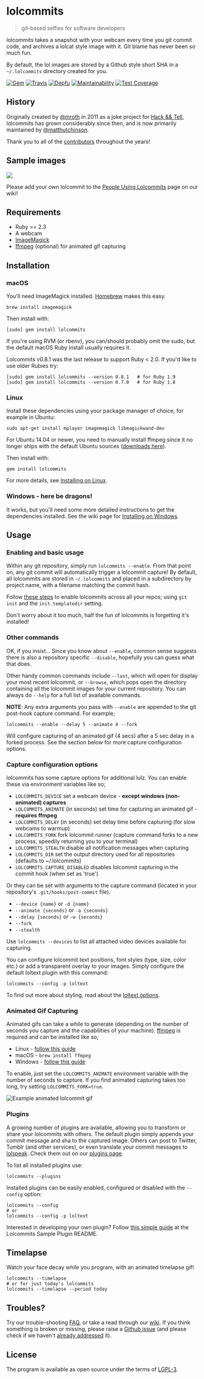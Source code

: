 # lolcommits
> git-based selfies for software developers

lolcommits takes a snapshot with your webcam every time you git commit code, and
archives a lolcat style image with it. Git blame has never been so much fun.

By default, the lol images are stored by a Github style short SHA in a
`~/.lolcommits` directory created for you.

[![Gem](https://img.shields.io/gem/v/lolcommits.svg?style=flat)](http://rubygems.org/gems/lolcommits)
[![Travis](https://img.shields.io/travis/com/lolcommits/lolcommits/master.svg?style=flat)](https://travis-ci.com/lolcommits/lolcommits)
[![Depfu](https://img.shields.io/depfu/lolcommits/lolcommits.svg?style=flat)](https://depfu.com/github/lolcommits/lolcommits)
[![Maintainability](https://api.codeclimate.com/v1/badges/c13fa50206e122e416c2/maintainability)](https://codeclimate.com/github/lolcommits/lolcommits/maintainability)
[![Test Coverage](https://api.codeclimate.com/v1/badges/c13fa50206e122e416c2/test_coverage)](https://codeclimate.com/github/lolcommits/lolcommits/test_coverage)

## History

Originally created by [@mroth] in 2011 as a joke project for [Hack && Tell], lolcommits has grown considerably since then, and is now
primarily maintained by [@matthutchinson].

Thank you to all of the [contributors] throughout the years!

[@mroth]: https://github.com/mroth
[@matthutchinson]: https://github.com/matthutchinson
[Hack && Tell]: https://hackandtell.org
[contributors]: https://github.com/lolcommits/lolcommits/graphs/contributors

## Sample images

<img src="https://lolcommits.github.io/assets/img/gallery.jpeg" />

Please add your own lolcommit to the [People Using
Lolcommits](https://github.com/lolcommits/lolcommits/wiki/Lolcommits-from-around-the-world%21)
page on our wiki!


## Requirements

* Ruby >= 2.3
* A webcam
* [ImageMagick](http://www.imagemagick.org)
* [ffmpeg](https://www.ffmpeg.org) (optional) for animated gif capturing


## Installation


### macOS

You'll need ImageMagick installed. [Homebrew](http://mxcl.github.com/homebrew/)
makes this easy.

	brew install imagemagick

Then install with:

	[sudo] gem install lolcommits

If you're using RVM (or rbenv), you can/should probably omit the sudo, but the
default macOS Ruby install usually requires it.

Lolcommits v0.8.1 was the last release to support Ruby < 2.0. If you'd like to
use older Rubies try:

    [sudo] gem install lolcommits --version 0.8.1   # for Ruby 1.9
    [sudo] gem install lolcommits --version 0.7.0   # for Ruby 1.8


### Linux

Install these dependencies using your package manager of choice, for example in
Ubuntu:

    sudo apt-get install mplayer imagemagick libmagickwand-dev

For Ubuntu 14.04 or newer, you need to manually install ffmpeg since it no
longer ships with the default Ubuntu sources ([downloads
here](http://ffmpeg.org/download.html)).

Then install with:

    gem install lolcommits

For more details, see [Installing on
Linux](https://github.com/lolcommits/lolcommits/wiki/Installing-on-Linux).


### Windows - here be dragons!

It works, but you'll need some more detailed instructions to get the
dependencies installed. See the wiki page for [Installing on
Windows](https://github.com/lolcommits/lolcommits/wiki/Installing-on-Windows).


## Usage


### Enabling and basic usage

Within any git repository, simply run `lolcommits --enable`. From that point on,
any git commit will automatically trigger a lolcommit capture! By default, all
lolcommits are stored in `~/.lolcommits` and placed in a subdirectory by project
name, with a filename matching the commit hash.

Follow [these
steps](https://github.com/lolcommits/lolcommits/wiki/Enabling-Lolcommits-for-all-your-Git-Repositories)
to enable lolcommits across all your repos; using `git init` and the
`init.templatedir` setting.

Don't worry about it too much, half the fun of lolcommits is forgetting it's
installed!


### Other commands

OK, if you insist... Since you know about `--enable`, common sense suggests
there is also a repository specific `--disable`, hopefully you can guess what
that does.

Other handy common commands include `--last`, which will open for display your
most recent lolcommit, or `--browse`, which pops open the directory containing
all the lolcommit images for your current repository. You can always do `--help`
for a full list of available commands.

**NOTE**: Any extra arguments you pass with `--enable` are appended to the
git post-hook capture command. For example;

    lolcommits --enable --delay 5 --animate 4 --fork

Will configure capturing of an animated gif (4 secs) after a 5 sec delay in a
forked process. See the section below for more capture configuration options.


### Capture configuration options

lolcommits has some capture options for additional lulz. You can enable these
via environment variables like so;

* `LOLCOMMITS_DEVICE` set a webcam device - **except windows (non-animated) captures**
* `LOLCOMMITS_ANIMATE` (in seconds) set time for capturing an animated gif -
  **requires ffmpeg**
* `LOLCOMMITS_DELAY` (in seconds) set delay time before capturing (for slow
  webcams to warmup)
* `LOLCOMMITS_FORK` fork lolcommit runner (capture command forks to a new
  process, speedily returning you to your terminal)
* `LOLCOMMITS_STEALTH` disable all notification messages when capturing
* `LOLCOMMITS_DIR` set the output directory used for all repositories (defaults
  to ~/.lolcommits)
* `LOLCOMMITS_CAPTURE_DISABLED` disables lolcommit capturing in the commit hook
  (when set as 'true')


Or they can be set with arguments to the capture command (located in your
repository's `.git/hooks/post-commit` file).

* `--device {name}` or `-d {name}`
* `--animate {seconds}` or `-a {seconds}`
* `--delay {seconds}` or `-w {seconds}`
* `--fork`
* `--stealth`

Use `lolcommits --devices` to list all attached video devices available for
capturing.

You can configure lolcommit text positions, font styles (type, size, color etc.)
or add a transparent overlay to your images. Simply configure the default
loltext plugin with this command:

    lolcommits --config -p loltext

To find out more about styling, read about the [loltext
options](https://github.com/lolcommits/lolcommits/wiki/Configure-Commit-Capturing#loltext-options).


### Animated Gif Capturing

Animated gifs can take a while to generate (depending on the number of seconds
you capture and the capabilities of your machine).
[ffmpeg](https://www.ffmpeg.org) is required and can be installed like so;

* Linux - [follow this guide](https://www.ffmpeg.org/download.html#build-linux)
* macOS - `brew install ffmpeg`
* Windows - [follow this guide](https://ffmpeg.org/download.html#build-windows)

To enable, just set the `LOLCOMMITS_ANIMATE` environment variable with the
number of seconds to capture. If you find animated capturing takes too long, try
setting `LOLCOMMITS_FORK=true`.

![Example animated lolcommit
gif](http://cdn2.usa.bugleblogs.com/blogs/000/000/003/de0eb9aa695.gif "Example
animated lolcommit gif")


### Plugins

A growing number of plugins are available, allowing you to transform or share
your lolcommits with others. The default plugin simply appends your commit
message and sha to the captured image. Others can post to Twitter, Tumblr (and
other services), or even translate your commit messages to
[lolspeak](http://www.urbandictionary.com/define.php?term=lolspeak). Check them
out on our [plugins
page](https://github.com/lolcommits/lolcommits/wiki/Configuring-Plugins).

To list all installed plugins use:

    lolcommits --plugins

Installed plugins can be easily enabled, configured or disabled with the
`--config` option:

    lolcommits --config
    # or
    lolcommits --config -p loltext

Interested in developing your own plugin? Follow [this simple
guide](https://github.com/lolcommits/lolcommits-sample_plugin#developing-your-own-plugin) at the
Lolcommits Sample Plugin README.


## Timelapse

Watch your face decay while you program, with an animated timelapse gif!

    lolcommits --timelapse
    # or for just today's lolcommits
    lolcommits --timelapse --period today

## Troubles?

Try our trouble-shooting [FAQ](https://github.com/lolcommits/lolcommits/wiki/FAQ), or
take a read through our [wiki](https://github.com/lolcommits/lolcommits/wiki). If you
think something is broken or missing, please raise a [Github
issue](https://github.com/lolcommits/lolcommits/issues) (and please check if we
haven't [already
addressed](https://github.com/lolcommits/lolcommits/issues?q=is%3Aissue+is%3Aclosed)
it).


## License

The program is available as open source under the terms of
[LGPL-3](https://opensource.org/licenses/LGPL-3.0).

